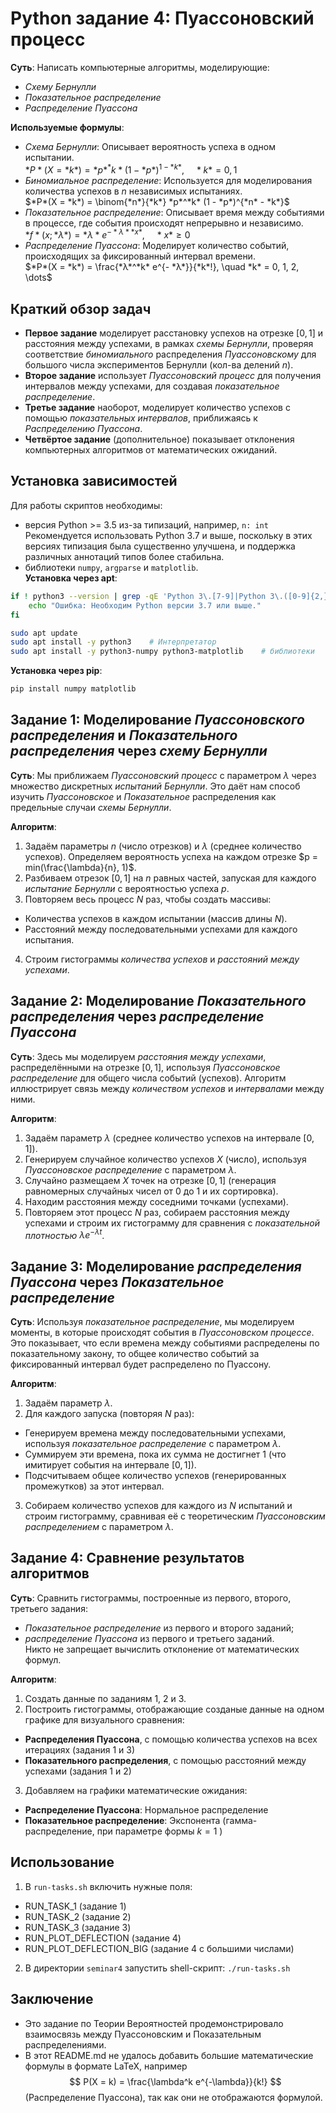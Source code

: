 # Python задание 4: Пуассоновский процесс
**Суть**: Написать компьютерные алгоритмы, моделирующие:
 - *Схему Бернулли*
 - *Показательное распределение*
 - *Распределение Пуассона*

**Используемые формулы**:
- *Схема Бернулли*: 
  Описывает вероятность успеха в одном испытании.  
  $*P*(X = *k*) = *p*^*k* (1 - *p*)^{1 - *k*}, \quad *k* = 0, 1$
- *Биномиальное распределение*: 
  Используется для моделирования количества успехов в *n* независимых испытаниях.  
  $*P*(X = *k*) = \binom{*n*}{*k*} *p*^*k* (1 - *p*)^{*n* - *k*}$
- *Показательное распределение*: 
  Описывает время между событиями в процессе, где события происходят непрерывно и независимо.  
  $*f*(x; *λ*) = *λ* e^{- *λ* *x*}, \quad *x* ≥ 0$
- *Распределение Пуассона*: 
  Моделирует количество событий, происходящих за фиксированный интервал времени.  
  $*P*(X = *k*) = \frac{*λ*^*k* e^{- *λ*}}{*k*!}, \quad *k* = 0, 1, 2, \dots$


## Краткий обзор задач
- **Первое задание** моделирует расстановку успехов на отрезке $[0,1]$ и расстояния между успехами, в рамках *схемы Бернулли*, проверяя соответствие *биномиального* распределения *Пуассоновскому* для большого числа экспериментов Бернулли (кол-ва делений $n$).
- **Второе задание** использует *Пуассоновский процесс* для получения интервалов между успехами, для создавая *показательное распределение*.
- **Третье задание** наоборот, моделирует количество успехов с помощью *показательных интервалов*, приближаясь к *Распределению Пуассона*.
- **Четвёртое задание** (дополнительное) показывает отклонения компьютерных алгоритмов от математических ожиданий.

## Установка зависимостей
Для работы скриптов необходимы:
 - версия Python >= 3.5  из-за типизаций, например, `n: int`    
 Рекомендуется использовать Python 3.7 и выше, поскольку в этих версиях типизация была существенно улучшена, и поддержка различных аннотаций типов более стабильна.   
 - библиотеки `numpy`, `argparse` и `matplotlib`.   
**Установка через apt**:   
```bash
if ! python3 --version | grep -qE 'Python 3\.[7-9]|Python 3\.([0-9]{2,})'; then
    echo "Ошибка: Необходим Python версии 3.7 или выше."
fi

sudo apt update
sudo apt install -y python3    # Интерпретатор
sudo apt install -y python3-numpy python3-matplotlib    # библиотеки
```
**Установка через pip**:   
```bash
pip install numpy matplotlib
```


## Задание 1: Моделирование *Пуассоновского распределения* и *Показательного распределения* через *схему Бернулли*
**Суть**: Мы приближаем *Пуассоновский процесс* с параметром $\lambda$ через множество дискретных *испытаний Бернулли*.
 Это даёт нам способ изучить *Пуассоновское* и *Показательное* распределения как предельные случаи *схемы Бернулли*.


**Алгоритм**:   
 1. Задаём параметры $n$ (число отрезков) и $\lambda$ (среднее количество успехов).
 Определяем вероятность успеха на каждом отрезке $p = min⁡(\frac{\lambda}{n}, 1)$.   
 2. Разбиваем отрезок $[0,1]$ на $n$ равных частей, запуская для каждого *испытание Бернулли* с вероятностью успеха $p$.   
 3. Повторяем весь процесс $N$ раз, чтобы создать массивы:   
   - Количества успехов в каждом испытании (массив длины $N$).   
   - Расстояний между последовательными успехами для каждого испытания.   
 4. Строим гистограммы *количества успехов* и *расстояний между успехами*.   

## Задание 2: Моделирование *Показательного распределения* через *распределение Пуассона*
**Суть**: Здесь мы моделируем *расстояния между успехами*, распределёнными на отрезке $[0,1]$,
 используя *Пуассоновское распределение* для общего числа событий (успехов).
 Алгоритм иллюстрирует связь между *количеством успехов* и *интервалами* между ними.

**Алгоритм**:   
 1. Задаём параметр $\lambda$ (среднее количество успехов на интервале $[0,1]$).   
 2. Генерируем случайное количество успехов $X$ (число), используя *Пуассоновское распределение* с параметром $\lambda$.   
 3. Случайно размещаем $X$ точек на отрезке $[0,1]$ (генерация равномерных случайных чисел от 0 до 1 и их сортировка).   
 4. Находим расстояния между соседними точками (успехами).   
 5. Повторяем этот процесс $N$ раз,
 собираем расстояния между успехами 
 и строим их гистограмму для сравнения с *показательной плотностью* $\lambda e^{-\lambda t}$.   
 
## Задание 3: Моделирование *распределения Пуассона* через *Показательное распределение*
**Суть**: Используя *показательное распределение*, мы моделируем моменты, в которые происходят события в *Пуассоновском процессе*.
 Это показывает, что если времена между событиями распределены по показательному закону,
 то общее количество событий за фиксированный интервал будет распределено по Пуассону.

**Алгоритм**:   
 1. Задаём параметр $\lambda$.   
 2. Для каждого запуска (повторяя $N$ раз):   
 - Генерируем времена  между последовательными успехами, используя *показательное распределение* с параметром $\lambda$.   
 - Суммируем эти времена, пока их сумма не достигнет 1 (что имитирует события на интервале $[0,1]$).
 - Подсчитываем общее количество успехов (генерированных промежутков) за этот интервал.
 3. Собираем количество успехов для каждого из $N$ испытаний и строим гистограмму, сравнивая её с теоретическим *Пуассоновским распределением* с параметром $\lambda$.   


## Задание 4: Сравнение результатов алгоритмов
**Суть**: Сравнить гистограммы, построенные из первого, второго, третьего задания:   
 - *Показательное распределение* из первого и второго заданий;   
 - *распределение Пуассона* из первого и третьего заданий.   
 Никто не запрещает вычислить отклонение от математических формул.

**Алгоритм**:   
 1. Создать данные по заданиям 1, 2 и 3.  
 2. Построить гистограммы, отображающие созданые данные на одном графике для визуального сравнения:  
 - **Распределения Пуассона**, с помощью  количества успехов на всех итерациях  (задания 1 и 3)
 - **Показательного распределения**, с помощью  расстояний между успехами (задания 1 и 2)
 3. Добавляем на графики математические ожидания:
 - **Распределение Пуассона**: Нормальное распределение
 - **Показательное распределение**: Экспонента (гамма-распределение, при параметре формы $k=1$ )



## Использование
1. В `run-tasks.sh` включить нужные поля:
- RUN_TASK_1 (задание 1)
- RUN_TASK_2 (задание 2)
- RUN_TASK_3 (задание 3)
- RUN_PLOT_DEFLECTION (задание 4)
- RUN_PLOT_DEFLECTION_BIG (задание 4 с большими числами)
2. В директории `seminar4` запустить shell-скрипт: `./run-tasks.sh`

## Заключение
- Это задание по Теории Вероятностей продемонстрировало взаимосвязь между Пуассоновским и Показательным распределениями.  
- В этот README.md не удалось добавить большие математические формулы в формате LaTeX, например $$ P(X = k) = \frac{\lambda^k e^{-\lambda}}{k!} $$ (Распределение Пуассона), так как они не отображаются формулой.

